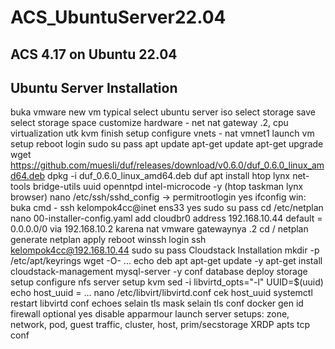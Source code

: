 # ACS_UbuntuServer22.04
ACS 4.17 on Ubuntu 22.04
------------------------------------------------------------------------------------------------------------------
Ubuntu Server Installation
------------------------------------------------------------------------------------------------------------------
buka vmware
new vm
typical
select ubuntu server iso
select storage save
select storage space
customize hardware - net nat gateway .2, cpu virtualization utk kvm
finish setup
configure vnets - nat vmnet1
launch vm
setup
reboot
login
sudo su
pass
apt update
apt-get update
apt-get upgrade
wget https://github.com/muesli/duf/releases/download/v0.6.0/duf_0.6.0_linux_amd64.deb
dpkg -i duf_0.6.0_linux_amd64.deb
duf
apt install htop lynx net-tools bridge-utils uuid openntpd intel-microcode -y (htop taskman lynx browser)
nano  /etc/ssh/sshd_config -> permitrootlogin yes
ifconfig
win: buka cmd - ssh kelompok4cc@inet ens33 yes
sudo su
pass 
cd /etc/netplan
nano 00-installer-config.yaml
add cloudbr0 address 192.168.10.44 default = 0.0.0.0/0 via 192.168.10.2 karena nat vmware gatewaynya .2
cd /
netplan generate
netplan apply
reboot
winssh login ssh kelompok4cc@192.168.10.44
sudo su
pass
Cloudstack Installation
mkdir -p /etc/apt/keyrings
wget -O- ...
echo deb
apt
apt-get update -y
apt-get install cloudstack-management mysql-server -y
conf database
deploy
storage setup
configure nfs server
setup kvm
sed -i libvirtd_opts="-l"
UUID=$(uuid)
echo host_uuid = ...
nano /etc/libvirt/libvirtd.conf
cek host_uuid
systemctl restart libvirtd
conf echoes selain tls mask selain tls
conf docker
gen id
firewall optional
yes
disable apparmour
launch server
setups: zone, network, pod, guest traffic, cluster, host, prim/secstorage
XRDP apts
tcp conf





